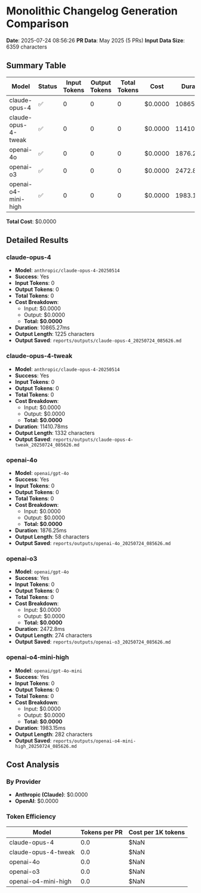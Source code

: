 # Monolithic Changelog Generation Comparison

**Date**: 2025-07-24 08:56:26
**PR Data**: May 2025 (5 PRs)
**Input Data Size**: 6359 characters

## Summary Table

| Model | Status | Input Tokens | Output Tokens | Total Tokens | Cost | Duration |
|-------|--------|--------------|---------------|--------------|------|----------|
| claude-opus-4 | ✅ | 0 | 0 | 0 | $0.0000 | 10865.27ms |
| claude-opus-4-tweak | ✅ | 0 | 0 | 0 | $0.0000 | 11410.78ms |
| openai-4o | ✅ | 0 | 0 | 0 | $0.0000 | 1876.25ms |
| openai-o3 | ✅ | 0 | 0 | 0 | $0.0000 | 2472.8ms |
| openai-o4-mini-high | ✅ | 0 | 0 | 0 | $0.0000 | 1983.15ms |

**Total Cost**: $0.0000

## Detailed Results

### claude-opus-4

- **Model**: `anthropic/claude-opus-4-20250514`
- **Success**: Yes
- **Input Tokens**: 0
- **Output Tokens**: 0
- **Total Tokens**: 0
- **Cost Breakdown**:
  - Input: $0.0000
  - Output: $0.0000
  - **Total: $0.0000**
- **Duration**: 10865.27ms
- **Output Length**: 1225 characters
- **Output Saved**: `reports/outputs/claude-opus-4_20250724_085626.md`

### claude-opus-4-tweak

- **Model**: `anthropic/claude-opus-4-20250514`
- **Success**: Yes
- **Input Tokens**: 0
- **Output Tokens**: 0
- **Total Tokens**: 0
- **Cost Breakdown**:
  - Input: $0.0000
  - Output: $0.0000
  - **Total: $0.0000**
- **Duration**: 11410.78ms
- **Output Length**: 1332 characters
- **Output Saved**: `reports/outputs/claude-opus-4-tweak_20250724_085626.md`

### openai-4o

- **Model**: `openai/gpt-4o`
- **Success**: Yes
- **Input Tokens**: 0
- **Output Tokens**: 0
- **Total Tokens**: 0
- **Cost Breakdown**:
  - Input: $0.0000
  - Output: $0.0000
  - **Total: $0.0000**
- **Duration**: 1876.25ms
- **Output Length**: 58 characters
- **Output Saved**: `reports/outputs/openai-4o_20250724_085626.md`

### openai-o3

- **Model**: `openai/gpt-4o`
- **Success**: Yes
- **Input Tokens**: 0
- **Output Tokens**: 0
- **Total Tokens**: 0
- **Cost Breakdown**:
  - Input: $0.0000
  - Output: $0.0000
  - **Total: $0.0000**
- **Duration**: 2472.8ms
- **Output Length**: 274 characters
- **Output Saved**: `reports/outputs/openai-o3_20250724_085626.md`

### openai-o4-mini-high

- **Model**: `openai/gpt-4o-mini`
- **Success**: Yes
- **Input Tokens**: 0
- **Output Tokens**: 0
- **Total Tokens**: 0
- **Cost Breakdown**:
  - Input: $0.0000
  - Output: $0.0000
  - **Total: $0.0000**
- **Duration**: 1983.15ms
- **Output Length**: 282 characters
- **Output Saved**: `reports/outputs/openai-o4-mini-high_20250724_085626.md`

## Cost Analysis

### By Provider
- **Anthropic (Claude)**: $0.0000
- **OpenAI**: $0.0000

### Token Efficiency

| Model | Tokens per PR | Cost per 1K tokens |
|-------|---------------|-------------------|
| claude-opus-4 | 0.0 | $NaN |
| claude-opus-4-tweak | 0.0 | $NaN |
| openai-4o | 0.0 | $NaN |
| openai-o3 | 0.0 | $NaN |
| openai-o4-mini-high | 0.0 | $NaN |
